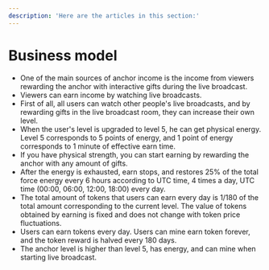 ```yaml
---
description: 'Here are the articles in this section:'
---
```


# Business model

* One of the main sources of anchor income is the income from viewers rewarding the anchor with interactive gifts during the live broadcast.
* Viewers can earn income by watching live broadcasts.
* First of all, all users can watch other people's live broadcasts, and by rewarding gifts in the live broadcast room, they can increase their own level.
* When the user's level is upgraded to level 5, he can get physical energy. Level 5 corresponds to 5 points of energy, and 1 point of energy corresponds to 1 minute of effective earn time.
* If you have physical strength, you can start earning by rewarding the anchor with any amount of gifts.
* After the energy is exhausted, earn stops, and restores 25% of the total force energy every 6 hours according to UTC time, 4 times a day, UTC time (00:00, 06:00, 12:00, 18:00) every day.
* The total amount of tokens that users can earn every day is 1/180 of the total amount corresponding to the current level. The value of tokens obtained by earning is fixed and does not change with token price fluctuations.
* Users can earn tokens every day. Users can mine earn token forever, and the token reward is halved every 180 days.
* The anchor level is higher than level 5, has energy, and can mine when starting live broadcast.
